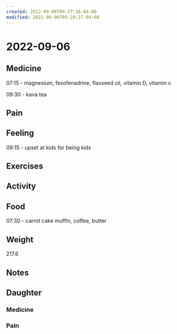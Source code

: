```yaml
---
created: 2022-09-06T09:27:16-04:00
modified: 2022-09-06T09:28:27-04:00
---
```


# 2022-09-06

## Medicine

07:15 - magnesium, fexofenadrine, flaxseed oil, vitamin D, vitamin c

09:30 - kava tea


## Pain


## Feeling

09:15 - upset at kids for being kids

## Exercises


## Activity


## Food

07:30 - carrot cake muffin, coffee, butter

## Weight

217.6

## Notes


## Daughter


### Medicine


### Pain
